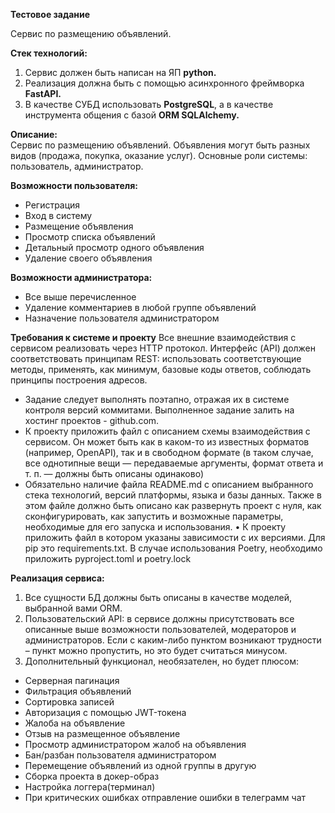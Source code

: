 **Тестовое задание**

Сервис по размещению объявлений.
						
**Стек технологий:**		 								
1)  Сервис должен быть написан на ЯП **python.**							
2)  Реализация должна быть с помощью асинхронного фреймворка **FastAPI.**
3) В качестве СУБД использовать **PostgreSQL**, а в качестве инструмента общения с базой **ORM SQLAlchemy.**
						
**Описание:**		
Сервис по размещению объявлений. Объявления могут быть разных видов (продажа, покупка, оказание услуг).
Основные роли системы: пользователь, администратор.
						
**Возможности пользователя:**
- Регистрация
- Вход в систему
- Размещение объявления
- Просмотр списка объявлений 
- Детальный просмотр одного объявления 
- Удаление своего объявления
						
**Возможности администратора:**
- Все выше перечисленное
- Удаление комментариев в любой группе объявлений 
- Назначение пользователя администратором
						
**Требования к системе и проекту**
Все внешние взаимодействия с сервисом реализовать через HTTP протокол. Интерфейс (API) должен соответствовать принципам REST: использовать соответствующие методы, применять, как минимум, базовые коды ответов, соблюдать принципы построения адресов.	
- Задание следует выполнять поэтапно, отражая их в системе контроля версий коммитами. Выполненное задание залить на хостинг проектов - github.com.
- К проекту приложить файл с описанием схемы взаимодействия с сервисом. Он может быть как в каком-то из известных форматов (например, OpenAPI), так и в свободном формате (в таком случае, все однотипные вещи — передаваемые аргументы, формат ответа и т. п. — должны быть описаны одинаково)
- Обязательно наличие файла README.md с описанием выбранного стека технологий, версий платформы, языка и базы данных. Также в этом файле должно быть описано как развернуть проект с нуля, как сконфигурировать, как запустить и возможные параметры, необходимые для его запуска и использования. • К проекту приложить файл в котором указаны зависимости с их версиями. Для pip это requirements.txt. В случае использования Poetry, необходимо приложить pyproject.toml и poetry.lock
						
**Реализация сервиса:**
						
1) Все сущности БД должны быть описаны в качестве моделей, выбранной вами ORM.	
2) Пользовательский API: в сервисе должны присутствовать все описанные выше возможности пользователей, модераторов и администраторов. Если с каким-либо пунктом возникают трудности – пункт можно пропустить, но это будет считаться минусом.
3) Дополнительный функционал, необязателен, но будет плюсом:
- Серверная пагинация
- Фильтрация объявлений
- Сортировка записей
- Авторизация с помощью JWT-токена
- Жалоба на объявление
- Отзыв на размещенное объявление
- Просмотр администратором жалоб на объявления
- Бан/разбан пользователя администратором			
- Перемещение объявлений из одной группы в другую 
- Сборка проекта в докер-образ
- Настройка логгера(терминал)
- При критических ошибках отправление ошибки в телеграмм чат
